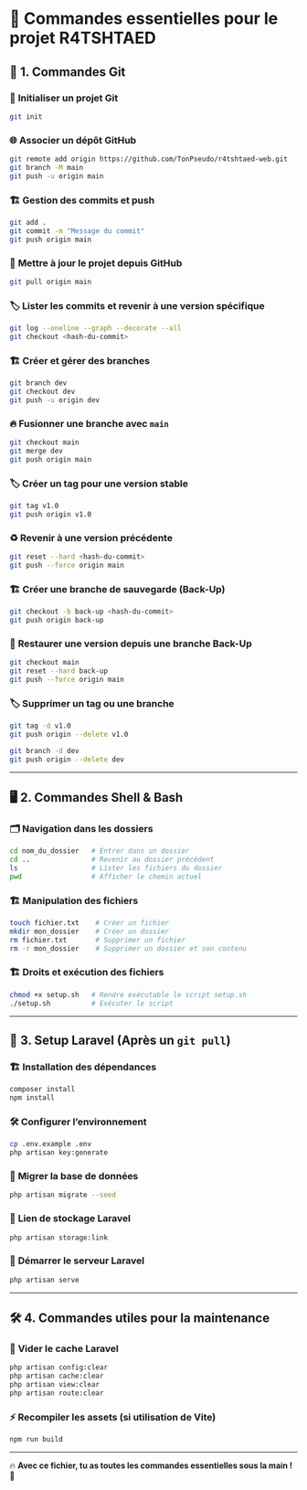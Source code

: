 # 📌 Commandes essentielles pour le projet R4TSHTAED

## 🚀 **1. Commandes Git**

### 📂 **Initialiser un projet Git**
```bash
git init
```

### 🌐 **Associer un dépôt GitHub**
```bash
git remote add origin https://github.com/TonPseudo/r4tshtaed-web.git
git branch -M main
git push -u origin main
```

### 🏗 **Gestion des commits et push**
```bash
git add .
git commit -m "Message du commit"
git push origin main
```

### 🔄 **Mettre à jour le projet depuis GitHub**
```bash
git pull origin main
```

### 🏷 **Lister les commits et revenir à une version spécifique**
```bash
git log --oneline --graph --decorate --all
git checkout <hash-du-commit>
```

### 🏗 **Créer et gérer des branches**
```bash
git branch dev
git checkout dev
git push -u origin dev
```

### 🔥 **Fusionner une branche avec `main`**
```bash
git checkout main
git merge dev
git push origin main
```

### 🏷 **Créer un tag pour une version stable**
```bash
git tag v1.0
git push origin v1.0
```

### ♻️ **Revenir à une version précédente**
```bash
git reset --hard <hash-du-commit>
git push --force origin main
```

### 🏗 **Créer une branche de sauvegarde (Back-Up)**
```bash
git checkout -b back-up <hash-du-commit>
git push origin back-up
```

### 🔄 **Restaurer une version depuis une branche Back-Up**
```bash
git checkout main
git reset --hard back-up
git push --force origin main
```

### 🏷 **Supprimer un tag ou une branche**
```bash
git tag -d v1.0
git push origin --delete v1.0

git branch -d dev
git push origin --delete dev
```

---

## 🖥 **2. Commandes Shell & Bash**

### 🗂 **Navigation dans les dossiers**
```bash
cd nom_du_dossier   # Entrer dans un dossier
cd ..               # Revenir au dossier précédent
ls                  # Lister les fichiers du dossier
pwd                 # Afficher le chemin actuel
```

### 🏗 **Manipulation des fichiers**
```bash
touch fichier.txt    # Créer un fichier
mkdir mon_dossier    # Créer un dossier
rm fichier.txt       # Supprimer un fichier
rm -r mon_dossier    # Supprimer un dossier et son contenu
```

### 🏗 **Droits et exécution des fichiers**
```bash
chmod +x setup.sh   # Rendre exécutable le script setup.sh
./setup.sh          # Exécuter le script
```

---

## 🎯 **3. Setup Laravel (Après un `git pull`)**

### 🏗 **Installation des dépendances**
```bash
composer install
npm install
```

### 🛠 **Configurer l’environnement**
```bash
cp .env.example .env
php artisan key:generate
```

### 📂 **Migrer la base de données**
```bash
php artisan migrate --seed
```

### 🔧 **Lien de stockage Laravel**
```bash
php artisan storage:link
```

### 🚀 **Démarrer le serveur Laravel**
```bash
php artisan serve
```

---

## 🛠 **4. Commandes utiles pour la maintenance**

### 🔄 **Vider le cache Laravel**
```bash
php artisan config:clear
php artisan cache:clear
php artisan view:clear
php artisan route:clear
```

### ⚡ **Recompiler les assets (si utilisation de Vite)**
```bash
npm run build
```

---

🔥 **Avec ce fichier, tu as toutes les commandes essentielles sous la main !** 🚀

